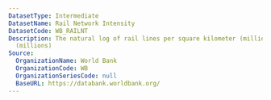 ```yaml
---
DatasetType: Intermediate
DatasetName: Rail Network Intensity
DatasetCode: WB_RAILNT
Description: The natural log of rail lines per square kilometer (millions) per capita
  (millions)
Source:
  OrganizationName: World Bank
  OrganizationCode: WB
  OrganizationSeriesCode: null
  BaseURL: https://databank.worldbank.org/
---
```


